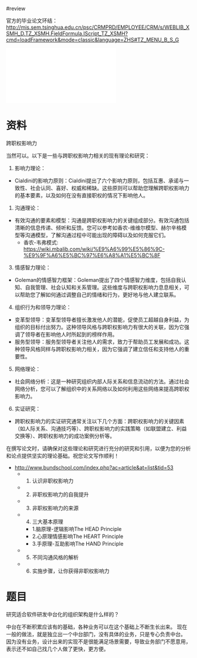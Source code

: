 
#review 

官方的毕业论文环结：
http://mis.sem.tsinghua.edu.cn/psc/CRMPRD/EMPLOYEE/CRM/s/WEBLIB_XSMH_D.TZ_XSMH.FieldFormula.IScript_TZ_XSMH?cmd=loadFramework&mode=classic&language=ZHS#TZ_MENU_B_S_G

![](note/files/MBA毕业论文写作指导-21级非全日制.pdf)



# 资料
跨职权影响力


当然可以。以下是一些与跨职权影响力相关的现有理论和研究：

1. 影响力理论：
- Cialdini的影响力原则：Cialdini提出了六个影响力原则，包括互惠、承诺与一致性、社会认同、喜好、权威和稀缺。这些原则可以帮助您理解跨职权影响力的基本要素，以及如何在没有直接职权的情况下影响他人。

1. 沟通理论：
- 有效沟通的要素和模型：沟通是跨职权影响力的关键组成部分。有效沟通包括清晰的信息传递、倾听和反馈。您可以参考如香农-维维尔模型、赫尔辛格模型等沟通模型，了解沟通过程中可能出现的障碍以及如何克服它们。
	- 香农-韦弗模式: https://wiki.mbalib.com/wiki/%E9%A6%99%E5%86%9C-%E9%9F%A6%E5%BC%97%E6%A8%A1%E5%BC%8F

3. 情感智力理论：
- Goleman的情感智力框架：Goleman提出了四个情感智力维度，包括自我认知、自我管理、社会认知和关系管理。这些维度与跨职权影响力息息相关，可以帮助您了解如何通过调整自己的情绪和行为，更好地与他人建立联系。

4. 组织行为和领导力理论：
- 变革型领导：变革型领导者擅长激发他人的潜能，促使员工超越自身利益，为组织的目标付出努力。这种领导风格与跨职权影响力有很大的关联，因为它强调了领导者在影响他人时所起到的榜样作用。
- 服务型领导：服务型领导者关注他人的需求，致力于帮助员工发展和成功。这种领导风格同样与跨职权影响力相关，因为它强调了建立信任和支持他人的重要性。

5. 网络理论：
- 社会网络分析：这是一种研究组织内部人际关系和信息流动的方法。通过社会网络分析，您可以了解组织中的关系网络以及如何利用这些网络来提高跨职权影响力。

6. 实证研究：
- 跨职权影响力的实证研究通常关注以下几个方面：跨职权影响力的关键因素（如人际关系、沟通技巧等）、跨职权影响力的实践策略（如联盟建立、利益交换等）、跨职权影响力的成功案例分析等。

在撰写论文时，请确保对这些理论和研究进行充分的研究和引用，以便为您的分析和论点提供坚实的理论基础。祝您论文写作顺利！


- http://www.bundschool.com/index.php?ac=article&at=list&tid=53
	- 1. 认识非职权影响力
	- 2. 非职权影响力的自我提升
	- 3. 非职权影响力的来源
	- 4. 三大基本原理
		- 1.脑原理-逻辑影响The HEAD Principle  
		- 2.心原理情感影响The HEART Principle  
		- 3.手原理-互助影响The HAND Principle
	- 5. 不同沟通风格的解析
	- 6. 实施步骤，让你获得非职权影响力



# 题目

研究适合软件研发中台化的组织架构是什么样的？

中台在不断积累应该有的基础，各种业务可以在这个基础上不断生长出来。
现在一般的做法，就是独立出一个中台部门，没有具体的业务，只是专心负责中台。
因为没有业务，设计出来的实现不是很能满足场景需要，导致业务部门不愿意用，表示还不如自己找几个人做了更快，更方便。
